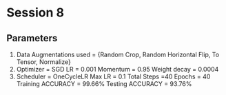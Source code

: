 # Session 8

## Parameters

1. Data Augmentations used = {Random Crop, Random Horizontal Flip, To Tensor, Normalize}
2. Optimizer = SGD
LR = 0.001
Momentum = 0.95
Weight decay = 0.0004
3. Scheduler = OneCycleLR
Max LR = 0.1
Total Steps =40
Epochs = 40
Training ACCURACY = 99.66%
Testing ACCURACY = 93.76%

